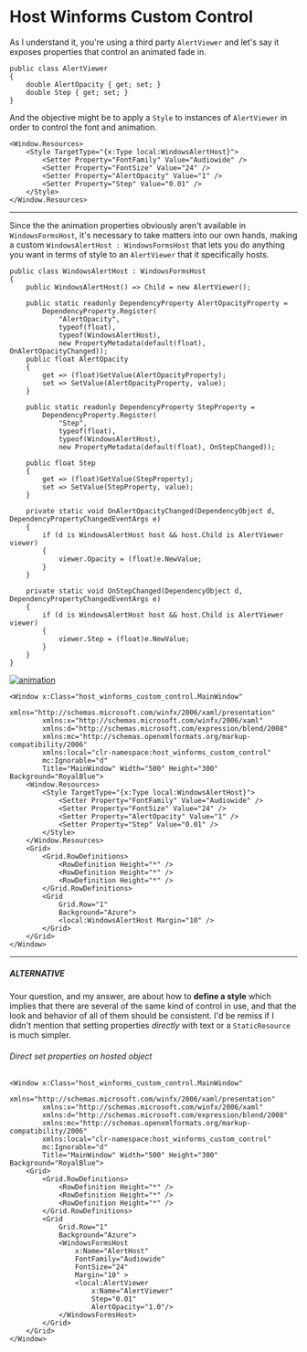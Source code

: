 # Host Winforms Custom Control

As I understand it, you're using a third party `AlertViewer` and let's say it exposes properties that control an animated fade in. 

```
public class AlertViewer
{
    double AlertOpacity { get; set; }
    double Step { get; set; }
}
```

And the objective might be to apply a `Style` to instances of `AlertViewer` in order to control the font and animation.


```
<Window.Resources>
    <Style TargetType="{x:Type local:WindowsAlertHost}">
        <Setter Property="FontFamily" Value="Audiowide" />
        <Setter Property="FontSize" Value="24" />
        <Setter Property="AlertOpacity" Value="1" />
        <Setter Property="Step" Value="0.01" />
    </Style>
</Window.Resources>
```
___

Since the the animation properties obviously aren't available in `WindowsFormsHost`, it's necessary to take matters into our own hands, making a custom `WindowsAlertHost : WindowsFormsHost` that lets you do anything you want in terms of style to an `AlertViewer` that it specifically hosts.

```
public class WindowsAlertHost : WindowsFormsHost
{
    public WindowsAlertHost() => Child = new AlertViewer();

    public static readonly DependencyProperty AlertOpacityProperty =
        DependencyProperty.Register(
            "AlertOpacity",
            typeof(float),
            typeof(WindowsAlertHost),
            new PropertyMetadata(default(float), OnAlertOpacityChanged));
    public float AlertOpacity
    {
        get => (float)GetValue(AlertOpacityProperty);
        set => SetValue(AlertOpacityProperty, value);
    }

    public static readonly DependencyProperty StepProperty =
        DependencyProperty.Register(
            "Step",
            typeof(float),
            typeof(WindowsAlertHost),
            new PropertyMetadata(default(float), OnStepChanged));

    public float Step
    {
        get => (float)GetValue(StepProperty);
        set => SetValue(StepProperty, value);
    }

    private static void OnAlertOpacityChanged(DependencyObject d, DependencyPropertyChangedEventArgs e)
    {
        if (d is WindowsAlertHost host && host.Child is AlertViewer viewer)
        {
            viewer.Opacity = (float)e.NewValue;
        }
    }

    private static void OnStepChanged(DependencyObject d, DependencyPropertyChangedEventArgs e)
    {
        if (d is WindowsAlertHost host && host.Child is AlertViewer viewer)
        {
            viewer.Step = (float)e.NewValue;
        }
    }
}
```
[![animation][1]][1]

```
<Window x:Class="host_winforms_custom_control.MainWindow"
        xmlns="http://schemas.microsoft.com/winfx/2006/xaml/presentation"
        xmlns:x="http://schemas.microsoft.com/winfx/2006/xaml"
        xmlns:d="http://schemas.microsoft.com/expression/blend/2008"
        xmlns:mc="http://schemas.openxmlformats.org/markup-compatibility/2006"
        xmlns:local="clr-namespace:host_winforms_custom_control"
        mc:Ignorable="d"
        Title="MainWindow" Width="500" Height="300" Background="RoyalBlue">
    <Window.Resources>
        <Style TargetType="{x:Type local:WindowsAlertHost}">
            <Setter Property="FontFamily" Value="Audiowide" />
            <Setter Property="FontSize" Value="24" />
            <Setter Property="AlertOpacity" Value="1" />
            <Setter Property="Step" Value="0.01" />
        </Style>
    </Window.Resources>
    <Grid>
        <Grid.RowDefinitions>
            <RowDefinition Height="*" />
            <RowDefinition Height="*" />
            <RowDefinition Height="*" />
        </Grid.RowDefinitions>
        <Grid 
            Grid.Row="1"
            Background="Azure">
            <local:WindowsAlertHost Margin="10" />
        </Grid>
    </Grid>
</Window>
```
___

##### ALTERNATIVE

Your question, and my answer, are about how to **define a style** which implies that there are several of the same kind of control in use, and that the look and behavior of all of them should be consistent. I'd be remiss if I didn't mention that setting properties _directly_ with text or a `StaticResource` is much simpler.
###### Direct set properties on hosted object

```
<Window x:Class="host_winforms_custom_control.MainWindow"
        xmlns="http://schemas.microsoft.com/winfx/2006/xaml/presentation"
        xmlns:x="http://schemas.microsoft.com/winfx/2006/xaml"
        xmlns:d="http://schemas.microsoft.com/expression/blend/2008"
        xmlns:mc="http://schemas.openxmlformats.org/markup-compatibility/2006"
        xmlns:local="clr-namespace:host_winforms_custom_control"
        mc:Ignorable="d"
        Title="MainWindow" Width="500" Height="300" Background="RoyalBlue">
    <Grid>
        <Grid.RowDefinitions>
            <RowDefinition Height="*" />
            <RowDefinition Height="*" />
            <RowDefinition Height="*" />
        </Grid.RowDefinitions>
        <Grid 
            Grid.Row="1"
            Background="Azure">
            <WindowsFormsHost 
                x:Name="AlertHost"
                FontFamily="Audiowide"
                FontSize="24"
                Margin="10" >
                <local:AlertViewer
                    x:Name="AlertViewer"
                    Step="0.01"
                    AlertOpacity="1.0"/>
            </WindowsFormsHost>
        </Grid>
    </Grid>
</Window>
```


  [1]: https://i.stack.imgur.com/IJ1JX.png